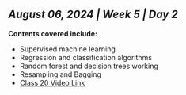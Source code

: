 ## _August 06, 2024 | Week 5 | Day 2_

**Contents covered include:**

- Supervised machine learning
- Regression and classification algorithms
- Random forest and decision trees working
- Resampling and Bagging
- [Class 20 Video Link](https://www.facebook.com/iCodeguru/videos/1323471588452378)

